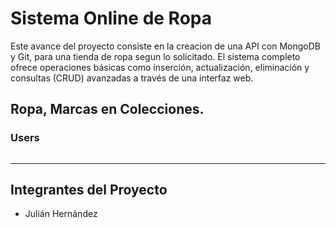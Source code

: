 # Sistema Online de Ropa
Este avance del proyecto consiste en la creacion de una API con MongoDB y Git, para una tienda de ropa segun lo solicitado.
El sistema completo ofrece operaciones básicas como inserción, actualización, eliminación y consultas (CRUD) avanzadas a través de una interfaz web.

## Ropa, Marcas en Colecciones.

### Users
```json


```

---

## Integrantes del Proyecto
- Julián Hernández